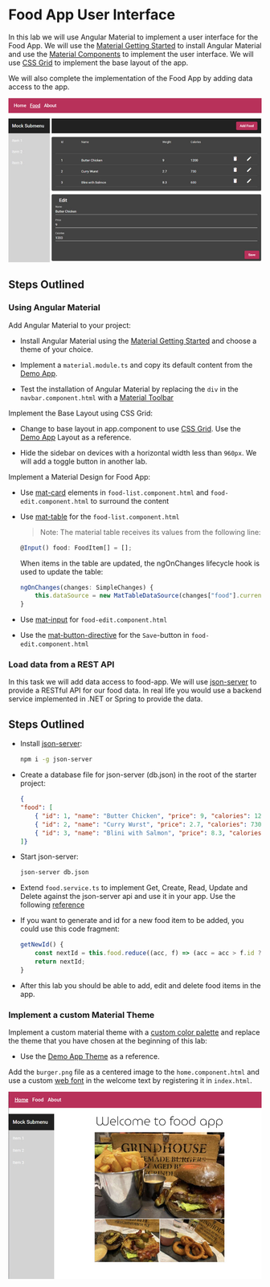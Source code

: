 # Food App User Interface

In this lab we will use Angular Material to implement a user interface for the Food App. We will use the [Material Getting Started](https://material.angular.io/guide/getting-started) to install Angular Material and use the [Material Components](https://material.angular.io/components/categories) to implement the user interface. We will use [CSS Grid](https://css-tricks.com/snippets/css/complete-guide-grid/) to implement the base layout of the app.

We will also complete the implementation of the Food App by adding data access to the app.

![material](_images/material.jpg)

## Steps Outlined

### Using Angular Material

Add Angular Material to your project:

- Install Angular Material using the [Material Getting Started](https://material.angular.io/guide/getting-started) and choose a theme of your choice.

- Implement a `material.module.ts` and copy its default content from the [Demo App](/demos/05-ui/user-interface/src/app/material.module.ts).

- Test the installation of Angular Material by replacing the `div` in the `navbar.component.html` with a [Material Toolbar](https://material.angular.io/components/toolbar/overview)

Implement the Base Layout using CSS Grid:

- Change to base layout in app.component to use [CSS Grid](https://css-tricks.com/snippets/css/complete-guide-grid/). Use the [Demo App](/demos/05-ui/user-interface/src/app/app.component.html) Layout as a reference.
    
- Hide the sidebar on devices with a horizontal width less than `960px`. We will add a toggle button in another lab.

Implement a Material Design for Food App:

- Use [mat-card](https://material.angular.io/components/card/overview) elements in `food-list.component.html` and `food-edit.component.html` to surround the content

- Use [mat-table](https://material.angular.io/components/table/overview) for the `food-list.component.html`

    >Note: The material table receives its values from the following line:

    ```typescript
    @Input() food: FoodItem[] = [];
    ```
    When items in the table are updated, the ngOnChanges lifecycle hook is used to update the table:

    ```typescript
    ngOnChanges(changes: SimpleChanges) {
        this.dataSource = new MatTableDataSource(changes["food"].currentValue);
    }
    ```
- Use [mat-input](https://material.angular.io/components/form-field/overview) for `food-edit.component.html`

- Use the [mat-button-directive](https://material.angular.io/components/button/examples) for the `Save`-button in `food-edit.component.html`

### Load data from a REST API

In this task we will add data access to food-app. We will use [json-server](https://github.com/typicode/json-server) to provide a RESTful API for our food data. In real life you would use a backend service implemented in .NET or Spring to provide the data. 

## Steps Outlined

- Install [json-server](https://github.com/typicode/json-server):

    ```bash
    npm i -g json-server
    ```

- Create a database file for json-server (db.json) in the root of the starter project:

    ```json
    {
    "food": [
        { "id": 1, "name": "Butter Chicken", "price": 9, "calories": 1200 },
        { "id": 2, "name": "Curry Wurst", "price": 2.7, "calories": 730 },
        { "id": 3, "name": "Blini with Salmon", "price": 8.3, "calories": 600 }
    ]}
    ```

- Start json-server:

    ```bash
    json-server db.json
    ```

- Extend `food.service.ts` to implement Get, Create, Read, Update and Delete against the json-server api and use it in your app. Use the following [reference](/demos/05-ui/user-interface/src/app/skills/skills.service.ts)

- If you want to generate and id for a new food item to be added, you could use this code fragment:

    ```typescript
    getNewId() {
        const nextId = this.food.reduce((acc, f) => (acc = acc > f.id ? acc : f.id), 0) + 1;
        return nextId;
    }
    ```

- After this lab you should be able to add, edit and delete food items in the app.

### Implement a custom Material Theme

Implement a custom material theme with a [custom color palette](https://material.io/resources/color/#!/?view.left=0&view.right=0) and replace the theme that you have chosen at the beginning of this lab:

- Use the [Demo App Theme](/demos/05-ui/user-interface/src/theme/mat-theme.scss) as a reference.

Add the `burger.png` file as a centered image to the `home.component.html` and use a custom [web font](https://fonts.google.com/) in the welcome text by registering it in `index.html`.

![home](_images/home.jpg)
